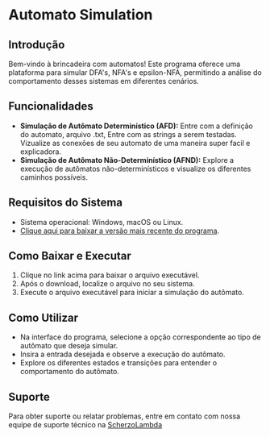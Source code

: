 # Automato Simulation

## Introdução

Bem-vindo à brincadeira com automatos! Este programa oferece uma plataforma para simular DFA's, NFA's e epsilon-NFA, permitindo a análise do comportamento desses sistemas em diferentes cenários.

## Funcionalidades

- **Simulação de Autômato Determinístico (AFD):** Entre com a definição do automato, arquivo .txt, Entre com as strings a serem testadas. Vizualize as conexões de seu automato de uma maneira super facil e explicadora.
- **Simulação de Autômato Não-Determinístico (AFND):** Explore a execução de autômatos não-determinísticos e visualize os diferentes caminhos possíveis.

## Requisitos do Sistema

- Sistema operacional: Windows, macOS ou Linux.
- [Clique aqui para baixar a versão mais recente do programa](https://github.com/Ernesto-Alves67/Faculdade-ComputerScience/new/main/Automato_simulation/Automato_simulation.exe).

## Como Baixar e Executar

1. Clique no link acima para baixar o arquivo executável.
2. Após o download, localize o arquivo no seu sistema.
3. Execute o arquivo executável para iniciar a simulação do autômato.

## Como Utilizar

- Na interface do programa, selecione a opção correspondente ao tipo de autômato que deseja simular.
- Insira a entrada desejada e observe a execução do autômato.
- Explore os diferentes estados e transições para entender o comportamento do autômato.

## Suporte

Para obter suporte ou relatar problemas, entre em contato com nossa equipe de suporte técnico na [ScherzoLambda](https://github.com/ScherzoLambda)

